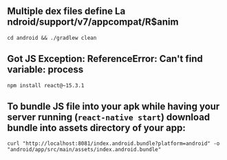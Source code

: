 Multiple dex files define La ndroid/support/v7/appcompat/R$anim
---
```
cd android && ./gradlew clean
```
Got JS Exception: ReferenceError: Can't find variable: process
---
```
npm install react@~15.3.1
```
To bundle JS file into your apk while having your server running (`react-native start`) download bundle into assets directory of your app:
---
```
curl "http://localhost:8081/index.android.bundle?platform=android" -o "android/app/src/main/assets/index.android.bundle"
```
